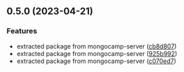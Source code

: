 ## 0.5.0 (2023-04-21)


### Features

* extracted package from mongocamp-server ([cb8d807](https://github.com/MongoCamp/mongocamp-test-server/commit/cb8d807850a995d000dc885e0aef367d59a2257f))
* extracted package from mongocamp-server ([925b992](https://github.com/MongoCamp/mongocamp-test-server/commit/925b9925c8c55c8f4a157f322a150a10f96327c7))
* extracted package from mongocamp-server ([c070ed7](https://github.com/MongoCamp/mongocamp-test-server/commit/c070ed7e3ed28262afeb91f221fa7c0701becb6f))

